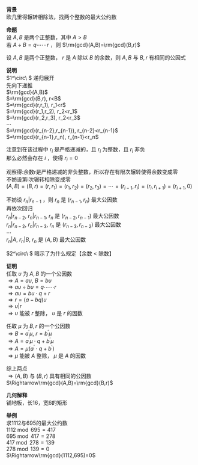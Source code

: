 **背景**  
欧几里得辗转相除法，找两个整数的最大公约数  
  
**命题**  
设 $A,B$ 是两个正整数，其中 $A>B$  
若 $A\div B=q\cdots\cdots r$ ，则 $\rm{gcd}(A,B)=\rm{gcd}(B,r)$  
  
设 $A,B$ 是两个正整数， $r$ 是 $A$ 除以 $B$ 的余数，则 $A,B$ 与 $B,r$ 有相同的公因式  
  
**说明**  
$1^\circ\ $ 递归展开  
先向下递推  
$\rm{gcd}(A,B)$  
$=\rm{gcd}(B,r), r<B$  
$=\rm{gcd}(r,r_1), r_1<r$  
$=\rm{gcd}(r_1,r_2), r_2<r_1$  
$=\rm{gcd}(r_2,r_3), r_2<r_3$  
$\cdots$  
$=\rm{gcd}(r_{n-2},r_{n-1}), r_{n-2}<r_{n-1}$  
$=\rm{gcd}(r_{n-1},r_n), r_{n-1}<r_n$  
  
注意到在该过程中 $r_i$ 是严格递减的，且 $r_i$ 为整数，且 $r_i$ 非负  
那么必然会存在 $i$ ，使得 $r_i=0$  
  
观察得:余数r是严格递减的非负整数，所以存在有限次辗转使得余数变成零  
不妨设第i次辗转相除变成零  
$(A,B)=(B,r)=(r,r_1)=(r_1,r_2)=(r_2,r_3)=\cdots  
=(r_{i-1},r_i)=(r_i,r_{i+1})=(r_{i+1},0)$  
  
不妨设 $r_n|r_{n-1}$ ，则 $r_n$ 是 $(r_{n-1},r_n)$ 最大公因数  
再依次回归  
$r_n|r_{n-2},\ r_n|r_{n-1},\ r_n$ 是 $(r_{n-2},r_{n-1})$ 最大公因数  
$r_n|r_{n-2},\ r_n|r_{n-3},\ r_n$ 是 $(r_{n-3},r_{n-2})$ 最大公因数  
$\cdots$  
$r_n|A,\ r_n|B,\ r_n$ 是 $(A,B)$ 最大公因数  
  
$2^\circ\ $ 暗示了为什么规定【余数 $<$ 除数】  
  
**证明**  
任取 $\upsilon$ 为 $A,B$ 的一个公因数  
$\Rightarrow A=a\upsilon,\ B=b\upsilon$  
$\Rightarrow a\upsilon\div b\upsilon=q\cdots\cdots r$  
$\Rightarrow  a\upsilon=b\upsilon\cdot q+r$  
$\Rightarrow r=(a-bq)\upsilon$  
$\Rightarrow \upsilon|r$  
$\Rightarrow \upsilon$ 能被 $r$ 整除， $\upsilon$ 是 $r$ 的因数  
  
任取 $\mu$ 为 $B,r$ 的一个公因数  
$\Rightarrow B=a^\prime\mu,\ r=b^\prime\mu$  
$\Rightarrow A=a^\prime\mu\cdot q+b^\prime\mu$  
$\Rightarrow A=\mu(a^\prime\cdot q+b^\prime)$  
$\Rightarrow \mu$ 能被 $A$ 整除， $\mu$ 是 $A$ 的因数  
  
综上两点  
$\Rightarrow(A,B)$ 与 $(B,r)$ 具有相同的公因数  
$\Rightarrow\rm{gcd}(A,B)=\rm{gcd}(B,r)$  
  
**几何解释**  
铺地板，长16，宽6的矩形  
  
**举例**  
求1112与695的最大公约数  
$1112\bmod695=417$  
$695\bmod417=278$  
$417\bmod278=139$  
$278\bmod139=0$  
$\Rightarrow\rm{gcd}(1112,695)=0$  
